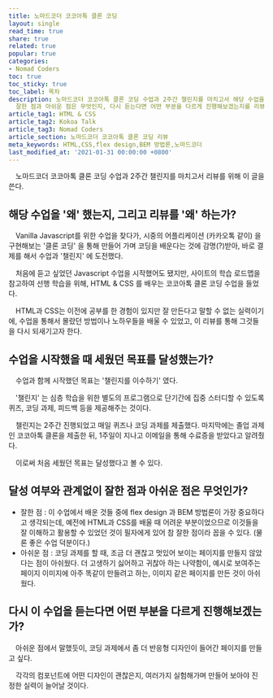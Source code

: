 ```yaml
---
title: 노마드코더 코코아톡 클론 코딩
layout: single
read_time: true
share: true
related: true
popular: true
categories:
- Nomad Coders
toc: true
toc_sticky: true
toc_label: 목차
description: 노마드코더 코코아톡 클론 코딩 수업과 2주간 챌린지를 마치고서 해당 수업을 '왜' 했는지, 시작했을 때 세웠던 목표를 달성했는지,
  잘한 점과 아쉬운 점은 무엇인지, 다시 듣는다면 어떤 부분을 다르게 진행해보겠는지를 리뷰하는 페이지
article_tag1: HTML & CSS
article_tag2: Kokoa Talk
article_tag3: Nomad Coders
article_section: 노마드코더 코코아톡 클론 코딩 리뷰
meta_keywords: HTML,CSS,flex design,BEM 방법론,노마드코더
last_modified_at: '2021-01-31 00:00:00 +0800'
---
```


&ensp;&ensp;노마드코더 코코아톡 클론 코딩 수업과 2주간 챌린지를 마치고서 리뷰를 위해 이 글을 쓴다.

## 해당 수업을 '왜' 했는지, 그리고 리뷰를 '왜' 하는가?

&ensp;&ensp;Vanilla Javascript를 위한 수업을 찾다가, 시중의 어플리케이션 (카카오톡 같이) 을 구현해보는 '클론 코딩' 을 통해 만들어 가며 코딩을 배운다는 것에 감명(?)받아, 바로 결제를 해서 수업과 '챌린지' 에 도전했다.

&ensp;&ensp;처음에 듣고 싶었던 Javascript 수업을 시작했어도 됐지만, 사이트의 학습 로드맵을 참고하여 선행 학습을 위해, HTML & CSS 를 배우는 코코아톡 클론 코딩 수업을 들었다.

&ensp;&ensp;HTML과 CSS는 이전에 공부를 한 경험이 있지만 잘 만든다고 말할 수 없는 실력이기에, 수업을 통해서 몰랐던 방법이나 노하우들을 배울 수 있었고, 이 리뷰를 통해 그것들을 다시 되새기고자 한다.

## 수업을 시작했을 때 세웠던 목표를 달성했는가?

&ensp;&ensp;수업과 함께 시작했던 목표는 '챌린지를 이수하기' 였다.

&ensp;&ensp;'챌린지' 는 심층 학습을 위한 별도의 프로그램으로 단기간에 집중 스터디할 수 있도록 퀴즈, 코딩 과제, 피드백 등을 제공해주는 것이다.

&ensp;&ensp;챌린지는 2주간 진행되었고 매일 퀴즈나 코딩 과제를 제출했다. 마지막에는 졸업 과제인 코코아톡 클론을 제출한 뒤, 1주일이 지나고 이메일을 통해 수료증을 받았다고 알려줬다.

&ensp;&ensp;이로써 처음 세웠던 목표는 달성했다고 볼 수 있다.

## 달성 여부와 관계없이 잘한 점과 아쉬운 점은 무엇인가?

- 잘한 점 : 이 수업에서 배운 것들 중에 flex design 과 BEM 방법론이 가장 중요하다고 생각되는데, 예전에 HTML과 CSS를 배울 때 어려운 부분이었으므로 이것들을 잘 이해하고 활용할 수 있었던 것이 필자에게 있어 참 잘한 점이라 꼽을 수 있다. (물론 좋은 수업 덕분이다.)
- 아쉬운 점 : 코딩 과제를 할 때, 조금 더 괜찮고 멋있어 보이는 페이지를 만들지 않았다는 점이 아쉬웠다. 더 고생하기 싫어하고 귀찮아 하는 나약함이, 예시로 보여주는 페이지 이미지에 아주 똑같이 만들려고 하는, 이미지 같은 페이지를 만든 것이 아쉬웠다.

## 다시 이 수업을 듣는다면 어떤 부분을 다르게 진행해보겠는가?

&ensp;&ensp;아쉬운 점에서 말했듯이, 코딩 과제에서 좀 더 반응형 디자인이 들어간 페이지를 만들고 싶다.

&ensp;&ensp;각각의 컴포넌트에 어떤 디자인이 괜찮은지, 여러가지 실험해가며 만들어 보아야 진정한 실력이 늘어날 것이다.
